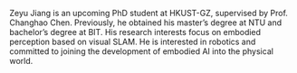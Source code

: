 Zeyu Jiang is an upcoming PhD student at HKUST-GZ, supervised by Prof. Changhao Chen. Previously, he obtained his master’s degree at NTU and bachelor’s degree at BIT. His research interests focus on embodied perception based on visual SLAM. He is interested in robotics and committed to joining the development of embodied AI into the physical world.

